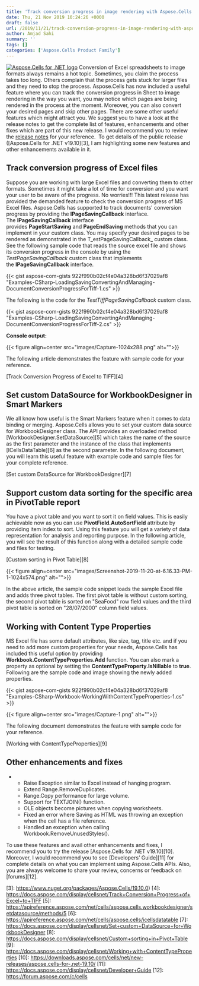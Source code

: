 ```yaml
---
title: 'Track conversion progress in image rendering with Aspose.Cells for .NET 19.10'
date: Thu, 21 Nov 2019 10:24:26 +0000
draft: false
url: /2019/11/21/track-conversion-progress-in-image-rendering-with-aspose.cells-for-.net-19.10/
author: Amjad Sahi
summary: ''
tags: []
categories: ['Aspose.Cells Product Family']
---
```


[![Aspose.Cells for .NET logo][1]](https://www.aspose.com/products/cells/net "Aspose.Cells for .NET API") Conversion of Excel spreadsheets to image formats always remains a hot topic. Sometimes, you claim the process takes too long. Others complain that the process gets stuck for larger files and they need to stop the process. Aspose.Cells has now included a useful feature where you can track the conversion progress in Sheet to image rendering in the way you want, you may notice which pages are being rendered in the process at the moment. Moreover, you can also convert your desired pages and skip other pages. There are some other useful features which might attract you. We suggest you to have a look at the release notes to get the complete list of features, enhancements and other fixes which are part of this new release. I would recommend you to review the [release notes][2] for your reference.  To get details of the public release ([Aspose.Cells for .NET v19.10][3], I am highlighting some new features and other enhancements available in it.

## Track conversion progress of Excel files

Suppose you are working with large Excel files and converting them to other formats. Sometimes it might take a lot of time for conversion and you want your user to be aware of the progress. No worries!!! This latest release has provided the demanded feature to check the conversion progress of MS Excel files. Aspose.Cells has supported to track documents' conversion progress by providing the **IPageSavingCallback** interface. The **IPageSavingCallback** interface provides **PageStartSaving** and **PageEndSaving** methods that you can implement in your custom class. You may specify your desired pages to be rendered as demonstrated in the T_estPageSavingCallback_ custom class. See the following sample code that reads the source excel file and shows its conversion progress in the console by using the _TestPageSavingCallback_ custom class that implements the **IPageSavingCallback** interface.

{{< gist aspose-com-gists 922f990b02cf4e04a328bd6f37029af8 "Examples-CSharp-LoadingSavingConvertingAndManaging-DocumentConversionProgressForTiff-1.cs" >}}

The following is the code for the _TestTiffPageSavingCallback_ custom class.

{{< gist aspose-com-gists 922f990b02cf4e04a328bd6f37029af8 "Examples-CSharp-LoadingSavingConvertingAndManaging-DocumentConversionProgressForTiff-2.cs" >}}

**Console output:**



{{< figure align=center src="images/Capture-1024x288.png" alt="">}}


The following article demonstrates the feature with sample code for your reference.

[Track Conversion Progress of Excel to TIFF][4]

## Set custom DataSource for WorkbookDesigner in Smart Markers

We all know how useful is the Smart Markers feature when it comes to data binding or merging. Aspose.Cells allows you to set your custom data source for WorkbookDesigner class. The API provides an overloaded method [WorkbookDesigner.SetDataSource][5] which takes the name of the source as the first parameter and the instance of the class that implements [ICellsDataTable][6] as the second parameter. In the following document, you will learn this useful feature with example code and sample files for your complete reference.

[Set custom DataSource for WorkbookDesigner][7]

## Support custom data sorting for the specific area in PivotTable report

You have a pivot table and you want to sort it on field values. This is easily achievable now as you can use **PivotField.AutoSortField** attribute by providing item index to sort. Using this feature you will get a variety of data representation for analysis and reporting purpose. In the following article, you will see the result of this function along with a detailed sample code and files for testing.

[Custom sorting in Pivot Table][8]



{{< figure align=center src="images/Screenshot-2019-11-20-at-6.16.33-PM-1-1024x574.png" alt="">}}


In the above article, the sample code snippet loads the sample Excel file and adds three pivot tables. The first pivot table is without custom sorting, the second pivot table is sorted on "SeaFood" row field values and the third pivot table is sorted on "28/07/2000" column field values.

## Working with Content Type Properties

MS Excel file has some default attributes, like size, tag, title etc. and if you need to add more custom properties for your needs, Aspose.Cells has included this useful option by providing **Workbook.ContentTypeProperties.Add** function. You can also mark a property as optional by setting the **ContentTypeProperty.IsNillable** to **true**. Following are the sample code and image showing the newly added properties.

{{< gist aspose-com-gists 922f990b02cf4e04a328bd6f37029af8 "Examples-CSharp-Workbook-WorkingWithContentTypeProperties-1.cs" >}}



{{< figure align=center src="images/Capture-1.png" alt="">}}


The following document demonstrates the feature with sample code for your reference.

[Working with ContentTypeProperties][9]

## Other enhancements and fixes

*   *   Raise Exception similar to Excel instead of hanging program.
    *   Extend Range.RemoveDuplicates.
    *   Range.Copy performance for large volume.
    *   Support for TEXTJOIN() function.
    *   OLE objects become pictures when copying worksheets.
    *   Fixed an error where Saving as HTML was throwing an exception when the cell has a file reference.
    *   Handled an exception when calling Workbook.RemoveUnusedStyles().

To use these features and avail other enhancements and fixes, I recommend you to try the release [Aspose.Cells for .NET v19.10][10]. Moreover, I would recommend you to see [Developers’ Guide][11] for complete details on what you can implement using Aspose.Cells APIs. Also, you are always welcome to share your review, concerns or feedback on [forums][12].




[1]: http://blog.aspose.com/wp-content/uploads/sites/2/2013/08/aspose-Cells-for-net_100.png "Aspose.Cells for .NET logo"
[2]: https://docs.aspose.com/display/cellsnet/Aspose.Cells+for+.NET+19.10+Release+Notes
[3]: https://www.nuget.org/packages/Aspose.Cells/19.10.0)
[4]: https://docs.aspose.com/display/cellsnet/Track+Conversion+Progress+of+Excel+to+TIFF
[5]: https://apireference.aspose.com/net/cells/aspose.cells.workbookdesigner/setdatasource/methods/5
[6]: https://apireference.aspose.com/net/cells/aspose.cells/icellsdatatable
[7]: https://docs.aspose.com/display/cellsnet/Set+custom+DataSource+for+WorkbookDesigner
[8]: https://docs.aspose.com/display/cellsnet/Custom+sorting+in+Pivot+Table
[9]: https://docs.aspose.com/display/cellsnet/Working+with+ContentTypeProperties
[10]: https://downloads.aspose.com/cells/net/new-releases/aspose.cells-for-.net-19.10/
[11]: https://docs.aspose.com/display/cellsnet/Developer+Guide
[12]: https://forum.aspose.com/c/cells




